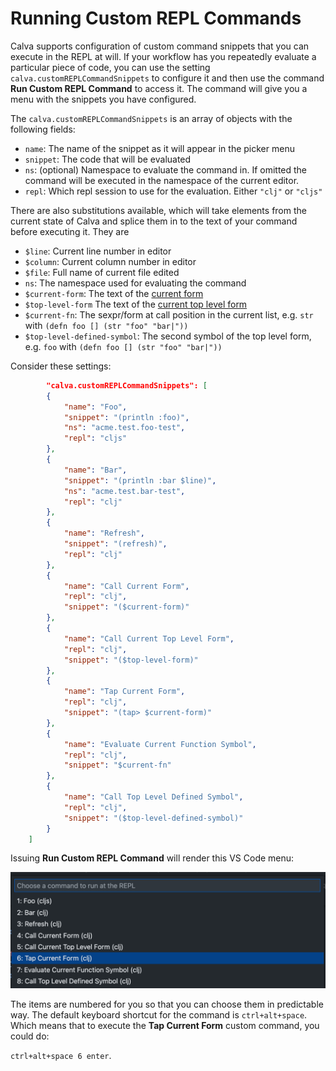 # Running Custom REPL Commands

Calva supports configuration of custom command snippets that you can execute in the REPL at will. If your workflow has you repeatedly evaluate a particular piece of code, you can use the setting `calva.customREPLCommandSnippets` to configure it and then use the command **Run Custom REPL Command** to access it. The command will give you a menu with the snippets you have configured.

The `calva.customREPLCommandSnippets` is an array of objects with the following fields:

* `name`: The name of the snippet as it will appear in the picker menu
* `snippet`: The code that will be evaluated
* `ns`: (optional) Namespace to evaluate the command in. If omitted the command will be executed in the namespace of the current editor.
* `repl`: Which repl session to use for the evaluation. Either `"clj"` or `"cljs"`

There are also substitutions available, which will take elements from the current state of Calva and splice them in to the text of your command before executing it. They are

* `$line`: Current line number in editor
* `$column`: Current column number in editor
* `$file`: Full name of current file edited
* `ns`: The namespace used for evaluating the command
* `$current-form`: The text of the [current form](eval-tips.md#current-form)
* `$top-level-form` The text of the [current top level form](eval-tips.md#current-top-level-form)
* `$current-fn`: The sexpr/form at call position in the current list, e.g. `str` with `(defn foo [] (str "foo" "bar|"))`
* `$top-level-defined-symbol`: The second symbol of the top level form, e.g. `foo` with `(defn foo [] (str "foo" "bar|"))`

Consider these settings:

```json
        "calva.customREPLCommandSnippets": [
        {
            "name": "Foo",
            "snippet": "(println :foo)",
            "ns": "acme.test.foo-test",
            "repl": "cljs"
        },
        {
            "name": "Bar",
            "snippet": "(println :bar $line)",
            "ns": "acme.test.bar-test",
            "repl": "clj"
        },
        {
            "name": "Refresh",
            "snippet": "(refresh)",
            "repl": "clj"
        },
        {
            "name": "Call Current Form",
            "repl": "clj",
            "snippet": "($current-form)"
        },
        {
            "name": "Call Current Top Level Form",
            "repl": "clj",
            "snippet": "($top-level-form)"
        },
        {
            "name": "Tap Current Form",
            "repl": "clj",
            "snippet": "(tap> $current-form)"
        },
        {
            "name": "Evaluate Current Function Symbol",
            "repl": "clj",
            "snippet": "$current-fn"
        },
        {
            "name": "Call Top Level Defined Symbol",
            "repl": "clj",
            "snippet": "($top-level-defined-symbol)"
        }
    ]
```


Issuing **Run Custom REPL Command** will render this VS Code menu:

![](images/custom-command-menu.png)

The items are numbered for you so that you can choose them in predictable way. The default keyboard shortcut for the command is `ctrl+alt+space`. Which means that to execute the **Tap Current Form** custom command, you could do:

`ctrl+alt+space 6 enter`.